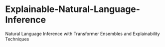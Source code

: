 # Explainable-Natural-Language-Inference
Natural Language Inference with Transformer Ensembles and Explainability Techniques
